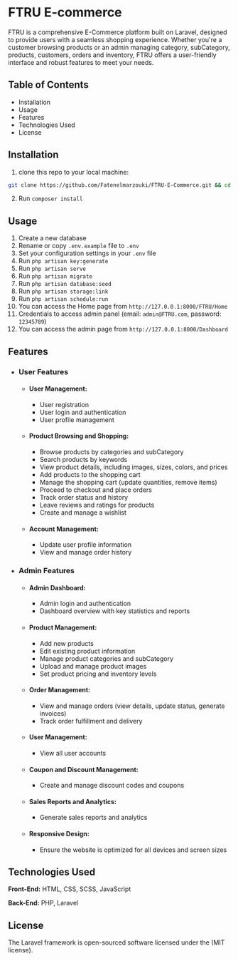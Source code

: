 
# FTRU E-commerce

FTRU is a comprehensive E-Commerce platform built on Laravel, designed to provide users with a seamless shopping experience. Whether you're a customer browsing products or an admin managing category, subCategory, products, customers, orders and inventory, FTRU offers a user-friendly interface and robust features to meet your needs.

## Table of Contents
* Installation
* Usage
* Features
* Technologies Used
* License


## Installation
1. clone this repo to your local machine: 

```bash
git clone https://github.com/Fatenelmarzouki/FTRU-E-Commerce.git && cd FTRU-E-Commerce
```
2. Run `composer install`

## Usage
1. Create a new database
2. Rename or copy `.env.example` file to `.env`
3. Set your configuration settings in your `.env` file
4. Run `php artisan key:generate`
5. Run `php artisan serve`
6. Run `php artisan migrate`
7. Run `php artisan database:seed`
8. Run `php artisan storage:link`
9. Run `php artisan schedule:run`
10. You can access the Home page from `http://127.0.0.1:8000/FTRU/Home`
11. Credentials to access admin panel (email: `admin@FTRU.com`, password: `12345789`)
12. You can access the admin page from `http://127.0.0.1:8000/Dashboard`

## Features
* ### User Features
    * #### __User Management:__
        * User registration
        * User login and authentication
        * User profile management 
    * #### __Product Browsing and Shopping:__
        * Browse products by categories and subCategory
        * Search products by keywords
        * View product details, including images,  sizes, colors, and prices
        * Add products to the shopping cart
        * Manage the shopping cart (update quantities, remove items)
        * Proceed to checkout and place orders
        * Track order status and history
        * Leave reviews and ratings for products
        * Create and manage a wishlist
    * #### __Account Management:__
        * Update user profile information
        * View and manage order history

* ### Admin Features
    * #### __Admin Dashboard:__
        * Admin login and authentication
        * Dashboard overview with key statistics and  reports
    * #### __Product Management:__
        * Add new products
        * Edit existing product information
        * Manage product categories and subCategory
        * Upload and manage product images
        * Set product pricing and inventory levels
    * #### __Order Management:__
        * View and manage orders (view details, update status, generate invoices)
        * Track order fulfillment and delivery
    * #### __User Management:__
        * View all user accounts
    * #### __Coupon and Discount Management:__
        * Create and manage discount codes and coupons
    * #### __Sales Reports and Analytics:__
        * Generate sales reports and analytics
    * #### __Responsive Design:__
        * Ensure the website is optimized for all devices and screen sizes

## Technologies Used
**Front-End:** HTML, CSS, SCSS, JavaScript

**Back-End:** PHP, Laravel

## License
The Laravel framework is open-sourced software licensed under the (MIT license).








